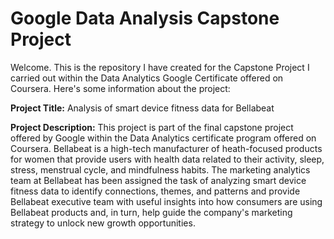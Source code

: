 # Google Data Analysis Capstone Project

Welcome. This is the repository I have created for the Capstone Project I carried out within the Data Analytics Google Certificate offered on Coursera. Here's some information about the project:

**Project Title:** Analysis of smart device fitness data for Bellabeat

**Project Description:** This project is part of the final capstone project offered by Google within the Data Analytics certificate program offered on Coursera. Bellabeat is a high-tech manufacturer of heath-focused products for women that provide users with health data related to their activity, sleep, stress, menstrual cycle, and mindfulness habits. The marketing analytics team at Bellabeat has been assigned the task of analyzing smart device fitness data to identify connections, themes, and patterns and provide Bellabeat executive team with useful insights into how consumers are using Bellabeat products and, in turn, help guide the company's marketing strategy to unlock new growth opportunities.

